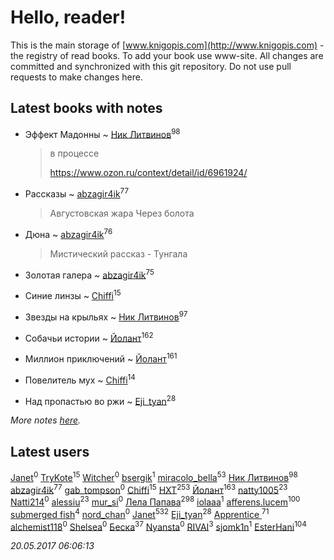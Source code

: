 # Hello, reader!
This is the main storage of [www.knigopis.com](http://www.knigopis.com) - the registry of read books.
To add your book use www-site. All changes are committed and synchronized with this git repository.
Do not use pull requests to make changes here.


## Latest books with notes
* Эффект Мадонны ~ [Ник Литвинов](users/241/241974816-vkontakte)<sup>98</sup>
    > в процессе
    > 
    > https://www.ozon.ru/context/detail/id/6961924/

* Рассказы ~ [abzagir4ik](users/362/3621623-vkontakte)<sup>77</sup>
    > Августовская жара
    > Через болота

* Дюна ~ [abzagir4ik](users/362/3621623-vkontakte)<sup>76</sup>
    > Мистический рассказ - Тунгала

* Золотая галера ~ [abzagir4ik](users/362/3621623-vkontakte)<sup>75</sup>

* Синие линзы ~ [Chiffi](users/105/105831994080785626680-google)<sup>15</sup>

* Звезды на крыльях ~ [Ник Литвинов](users/241/241974816-vkontakte)<sup>97</sup>

* Собачьи истории ~ [Йолант](users/104/104690883692185089260-google)<sup>162</sup>

* Миллион приключений ~ [Йолант](users/104/104690883692185089260-google)<sup>161</sup>

* Повелитель мух ~ [Chiffi](users/105/105831994080785626680-google)<sup>14</sup>

* Над пропастью во ржи ~ [Eji_tyan](users/235/2352103981-twitter)<sup>28</sup>


_More notes [here](latest_books_with_notes.md)._


## Latest users
[Janet](users/108/108113656204404967440-google)<sup>0</sup> 
[TryKote](users/145/145737651-vkontakte)<sup>15</sup> 
[Witcher](users/187/187698988-vkontakte)<sup>0</sup> 
[bsergik](users/108/108664297870274640182-google)<sup>1</sup> 
[miracolo_bella](users/180/180139283-vkontakte)<sup>53</sup> 
[Ник Литвинов](users/241/241974816-vkontakte)<sup>98</sup> 
[abzagir4ik](users/362/3621623-vkontakte)<sup>77</sup> 
[gab_tompson](users/542/5425873-vkontakte)<sup>0</sup> 
[Chiffi](users/105/105831994080785626680-google)<sup>15</sup> 
[HXT](users/100/100002563462782-facebook)<sup>253</sup> 
[Йолант](users/104/104690883692185089260-google)<sup>163</sup> 
[natty1005](users/145/145607502-vkontakte)<sup>23</sup> 
[Natti214](users/143/14306658-vkontakte)<sup>0</sup> 
[alessiu](users/327/32712003-vkontakte)<sup>23</sup> 
[mur_si](users/259/25968795-vkontakte)<sup>0</sup> 
[Лела Папава](users/761/76187635-vkontakte)<sup>298</sup> 
[iolaaa](users/155/15558176-vkontakte)<sup>1</sup> 
[afferens.lucem](users/196/196071655-vkontakte)<sup>100</sup> 
[submerged fish](users/471/471364154-yandex)<sup>4</sup> 
[nord_chan](users/874/87481037-vkontakte)<sup>0</sup> 
[Janet](users/205/20565064-vkontakte)<sup>532</sup> 
[Eji_tyan](users/235/2352103981-twitter)<sup>28</sup> 
[Apprentice ](users/528/52821952-vkontakte)<sup>71</sup> 
[alchemist118](users/319/319009295-vkontakte)<sup>0</sup> 
[Shelsea](users/967/9675370869020666520-mailru)<sup>0</sup> 
[Беска](users/157/1577468-vkontakte)<sup>37</sup> 
[Nyansta](users/241/241453083-vkontakte)<sup>0</sup> 
[RIVAI](users/105/105617470861273678190-google)<sup>3</sup> 
[sjomk1n](users/243/243975624-vkontakte)<sup>1</sup> 
[EsterHani](users/305/30558181-vkontakte)<sup>104</sup> 


_20.05.2017 06:06:13_
